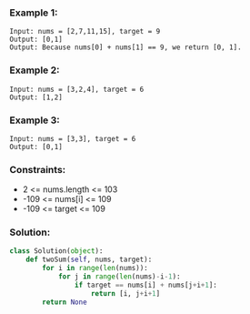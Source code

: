 ### Example 1:
```
Input: nums = [2,7,11,15], target = 9
Output: [0,1]
Output: Because nums[0] + nums[1] == 9, we return [0, 1].
```

### Example 2:
```
Input: nums = [3,2,4], target = 6
Output: [1,2]
```

### Example 3:
```
Input: nums = [3,3], target = 6
Output: [0,1]
```

### Constraints:
- 2 <= nums.length <= 103  
- -109 <= nums[i] <= 109  
- -109 <= target <= 109  

### Solution: 
```python
class Solution(object):
    def twoSum(self, nums, target):
        for i in range(len(nums)):
            for j in range(len(nums)-i-1):
                if target == nums[i] + nums[j+i+1]:
                    return [i, j+i+1]
        return None
        
```